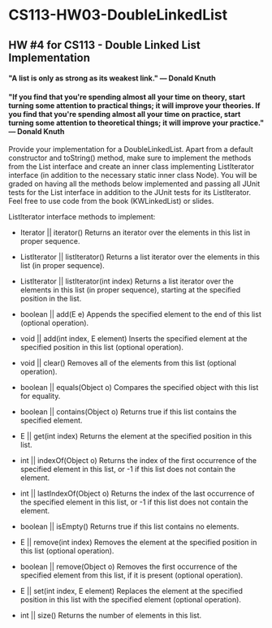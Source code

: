 # CS113-HW03-DoubleLinkedList
## HW #4 for CS113 - Double Linked List Implementation

#### "A list is only as strong as its weakest link." — Donald Knuth
#### "If you find that you're spending almost all your time on theory, start turning some attention to practical things; it will improve your theories. If you find that you're spending almost all your time on practice, start turning some attention to theoretical things; it will improve your practice." — Donald Knuth

Provide your implementation for a DoubleLinkedList<E>. Apart from a default constructor and toString() method, make sure to implement the methods from the List interface and create an inner class implementing ListIterator interface (in addition to the necessary static inner class Node<E>). You will be graded on having all the methods below implemented and passing all JUnit tests for the List interface in addition to the JUnit tests for its ListIterator. Feel free to use code from the book (KWLinkedList) or slides.
  
  ListIterator interface methods to implement:
  
- Iterator<E> ||	iterator()
Returns an iterator over the elements in this list in proper sequence.
  
- ListIterator<E> ||	listIterator()
Returns a list iterator over the elements in this list (in proper sequence).
  
- ListIterator<E> ||	listIterator(int index)
Returns a list iterator over the elements in this list (in proper sequence), starting at the specified position in the list.
  
- boolean ||	add(E e)
Appends the specified element to the end of this list (optional operation).
  
- void ||	add(int index, E element)
Inserts the specified element at the specified position in this list (optional operation).
  
- void ||	clear()
Removes all of the elements from this list (optional operation).
  
- boolean ||	equals(Object o)
Compares the specified object with this list for equality.
  
- boolean || contains(Object o)
Returns true if this list contains the specified element.
  
- E || get(int index)
Returns the element at the specified position in this list.
  
- int || indexOf(Object o)
Returns the index of the first occurrence of the specified element in this list, or -1 if this list does not contain the element.
  
- int || lastIndexOf(Object o)
Returns the index of the last occurrence of the specified element in this list, or -1 if this list does not contain the element.
  
- boolean || isEmpty()
Returns true if this list contains no elements.
  
- E || remove(int index)
Removes the element at the specified position in this list (optional operation).
  
- boolean	|| remove(Object o)
Removes the first occurrence of the specified element from this list, if it is present (optional operation).
  
- E || set(int index, E element)
Replaces the element at the specified position in this list with the specified element (optional operation).
  
- int	|| size()
Returns the number of elements in this list.

